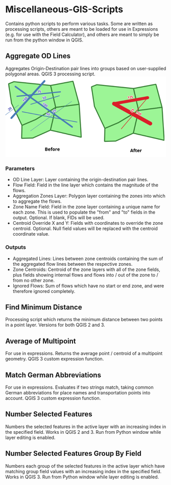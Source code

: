 # Miscellaneous-GIS-Scripts
Contains python scripts to perform various tasks. Some are written as processing scripts, others are meant to be loaded for use in Expressions (e.g. for use with the Field Calculator), and others are meant to simply be run from the python window in QGIS.

## Aggregate OD Lines
Aggregates Origin-Destination pair lines into groups based on user-supplied polygonal areas. QGIS 3 processing script.
![Explanation of OD Line Aggregation](images/FlowAggregationIllustration.png)
### Parameters
* OD Line Layer: Layer containing the origin-destination pair lines.
* Flow Field: Field in the line layer which contains the magnitude of the flows.
* Aggregation Zones Layer: Polygon layer containing the zones into which to aggregate the flows.
* Zone Name Field: Field in the zone layer containing a unique name for each zone. This is used to populate the "from" and "to" fields in the output. Optional. If blank, FIDs will be used.
* Centroid Override X and Y: Fields with coordinates to override the zone centroid. Optional. Null field values will be replaced with the centroid coordinate value.
### Outputs
* Aggregated Lines: Lines between zone centroids containing the sum of the aggregated flow lines between the respective zones.
* Zone Centroids: Centroid of the zone layers with all of the zone fields, plus fields showing internal flows and flows into / out of the zone to / from no other zone.
* Ignored Flows: Sum of flows which have no start or end zone, and were therefore ignored completely.

## Find Minimum Distance
Processing script which returns the minimum distance between two points in a point layer. Versions for both QGIS 2 and 3.

## Average of Multipoint
For use in expressions. Returns the average point / centroid of a multipoint geometry. QGIS 3 custom expression function.

## Match German Abbreviations
For use in expressions. Evaluates if two strings match, taking common German abbreviations for place names and transportation points into account. QGIS 3 custom expression function.

## Number Selected Features
Numbers the selected features in the active layer with an increasing index in the specified field. Works in QGIS 2 and 3. Run from Python window while layer editing is enabled.

## Number Selected Features Group By Field
Numbers each group of the selected features in the active layer which have matching group field values with an increasing index in the specified field. Works in QGIS 3. Run from Python window while layer editing is enabled.
